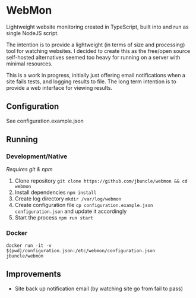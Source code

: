 # WebMon

Lightweight website monitoring created in TypeScript, built into and run as single NodeJS script.

The intention is to provide a lightweight (in terms of size and processing) tool for watching websites.
I decided to create this as the free/open source self-hosted alternatives seemed too heavy for running 
on a server with minimal resources.

This is a work in progress, initially just offering email notifications when a site fails tests,
 and logging results to file. The long term intention is to provide a web interface for viewing results.

## Configuration

See configuration.example.json

## Running


### Development/Native

*Requires git & npm*

1. Clone repository `git clone https://github.com/jbuncle/webmon && cd webmon`
2. Install dependencies `npm install`
3. Create log directory `mkdir /var/log/webmon`
4. Create configuration file `cp configuration.example.json configuration.json` and update it accordingly
5. Start the process `npm run start`


### Docker

`docker run -it -v $(pwd)/configuration.json:/etc/webmon/configuration.json jbuncle/webmon`


## Improvements

- Site back up notification email (by watching site go from fail to pass)

